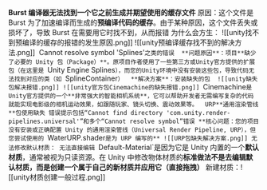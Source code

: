​**​Burst 编译器无法找到一个它之前生成并期望使用的缓存文件**
	原因：这个文件是 Burst 为了加速编译而生成的​**​预编译代码的缓存​**​。由于某种原因，这个文件丢失或损坏了，导致 Burst 在需要用它时找不到，从而报错
	为什么会方生：
	![[unity找不到预编译的缓存的报错的发生原因.png]]
	![[unity预编译缓存找不到的解决方法.png]]
 Cannot resolve symbol 'Splines'`之类的错误
	 **问题原因​**​：项目​**​缺少了必要的 Unity 包（Package）​**​。原项目作者使用了一些第三方或Unity官方提供的扩展包（在这里是 `Unity Engine Splines`），而您的Unity环境中没有安装这些包，导致代码无法找到对应的类（如 `SplineContainer`）
	 ​**​解决方案​**​：安装缺失的包
	 ![[unity缺失包解决报错.png]]
	![[unity官方包Cinemachine的缺失报错.png]]
	`Cinemachine`是Unity官方提供的一个​**​非常强大的智能相机系统​**​，它可以帮助开发者无需编写复杂的代码就能实现电影级的相机运动效果，如跟随玩家、镜头切换、震动效果等。 
URP**通用渲染管线**包使用缺失
	错误提示包括“Cannot find directory 'com.unity.render-pipelines.universal'”和多个“Cannot resolve symbol”错误
	**核心问题：您的项目没有安装或正确配置 Unity 的通用渲染管线（Universal Render Pipeline, URP），但您尝试使用的 `WaterURP.shader`是为 URP 编写的**
	![[URP包缺失解决方案.png]]
无法修改默认材质：
	无法直接编辑 `Default-Material`是因为它是 Unity 内置的一个​**​默认材质​**​，通常被视为只读资源。在 Unity 中修改物体材质的​**​标准做法不是去编辑默认材质，而是创建一个属于自己的新材质并应用它​（直接拖拽）**
	新建材质：![[unity材质创建一般过程.png]]
​